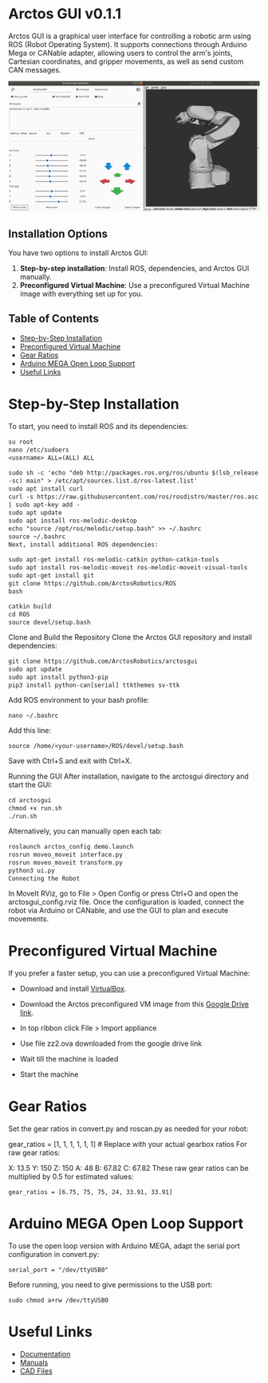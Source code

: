 # Arctos GUI v0.1.1

Arctos GUI is a graphical user interface for controlling a robotic arm using ROS (Robot Operating System). It supports connections through Arduino Mega or CANable adapter, allowing users to control the arm's joints, Cartesian coordinates, and gripper movements, as well as send custom CAN messages.

![Arctos GUI Screenshot](/arctosgui.png)

## Installation Options

You have two options to install Arctos GUI:
1. **Step-by-step installation**: Install ROS, dependencies, and Arctos GUI manually.
2. **Preconfigured Virtual Machine**: Use a preconfigured Virtual Machine image with everything set up for you.

## Table of Contents

- [Step-by-Step Installation](#step-by-step-installation)
- [Preconfigured Virtual Machine](#preconfigured-virtual-machine)
- [Gear Ratios](#gear-ratios)
- [Arduino MEGA Open Loop Support](#arduino-mega-open-loop-support)
- [Useful Links](#useful-links)

# Step-by-Step Installation


To start, you need to install ROS and its dependencies:

```
su root
nano /etc/sudoers
<username> ALL=(ALL) ALL
 ```
```
sudo sh -c 'echo "deb http://packages.ros.org/ros/ubuntu $(lsb_release -sc) main" > /etc/apt/sources.list.d/ros-latest.list'
sudo apt install curl
curl -s https://raw.githubusercontent.com/ros/rosdistro/master/ros.asc | sudo apt-key add -
sudo apt update
sudo apt install ros-melodic-desktop
echo "source /opt/ros/melodic/setup.bash" >> ~/.bashrc
source ~/.bashrc
Next, install additional ROS dependencies:
 ```
```
sudo apt-get install ros-melodic-catkin python-catkin-tools
sudo apt install ros-melodic-moveit ros-melodic-moveit-visual-tools 
sudo apt-get install git
git clone https://github.com/ArctosRobotics/ROS
bash
  ```
```
catkin build 
cd ROS
source devel/setup.bash
 ```

Clone and Build the Repository
Clone the Arctos GUI repository and install dependencies:

 
 
```
git clone https://github.com/ArctosRobotics/arctosgui
sudo apt update
sudo apt install python3-pip
pip3 install python-can[serial] ttkthemes sv-ttk

```

Add ROS environment to your bash profile:



```
nano ~/.bashrc
```

Add this line:

```
source /home/<your-username>/ROS/devel/setup.bash
```

Save with Ctrl+S and exit with Ctrl+X.

Running the GUI
After installation, navigate to the arctosgui directory and start the GUI:


 ```
cd arctosgui
chmod +x run.sh
./run.sh
```

Alternatively, you can manually open each tab:


 ```
roslaunch arctos_config demo.launch 
rosrun moveo_moveit interface.py 
rosrun moveo_moveit transform.py 
python3 ui.py
Connecting the Robot
```
In MoveIt RViz, go to File > Open Config or press Ctrl+O and open the arctosgui_config.rviz file. Once the configuration is loaded, connect the robot via Arduino or CANable, and use the GUI to plan and execute movements.

# Preconfigured Virtual Machine
If you prefer a faster setup, you can use a preconfigured Virtual Machine:


- Download and install [VirtualBox](https://www.virtualbox.org/wiki/Downloads).
- Download the Arctos preconfigured VM image from this [Google Drive link](https://drive.google.com/file/d/1ZKmfxiIbEWSBvssMyU7dudEf_ZrNQkfH/view?usp=sharing).


- In top ribbon click File > Import appliance 
- Use file zz2.ova downloaded from the google drive link 
- Wait till the machine is loaded
- Start the machine 

# Gear Ratios
Set the gear ratios in convert.py and roscan.py as needed for your robot:

 
gear_ratios = [1, 1, 1, 1, 1, 1]  # Replace with your actual gearbox ratios
For raw gear ratios:

X: 13.5
Y: 150
Z: 150
A: 48
B: 67.82
C: 67.82
These raw gear ratios can be multiplied by 0.5 for estimated values:

  ```
gear_ratios = [6.75, 75, 75, 24, 33.91, 33.91]
 ```

# Arduino MEGA Open Loop Support
To use the open loop version with Arduino MEGA, adapt the serial port configuration in convert.py:

 ```
serial_port = "/dev/ttyUSB0"
```

Before running, you need to give permissions to the USB port:

 ```
sudo chmod a+rw /dev/ttyUSB0
```

# Useful Links

- [Documentation](https://arctosrobotics.com/docs/)
- [Manuals](https://arctosrobotics.com/#Assembly)
- [CAD Files](https://arctosrobotics.com/#Assembly)
